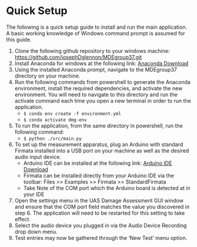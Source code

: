 # Quick Setup

The following is a quick setup guide to install and run the main application. A basic working knowledge of Windows command prompt is assumed for this guide.

1. Clone the following github repository to your windows machine: https://github.com/josephDglennon/MDEgroup37.git
2. Install Anaconda for windows at the following link: [Anaconda Download](https://www.anaconda.com/download)
3. Using the installed Anaconda prompt, navigate to the MDEgroup37 directory on your machine.
4. Run the following commands from powershell to generate the Anaconda environment, install the required dependencies, and activate the new environment. You will need to navigate to this directory and run the activate command each time you open a new terminal in order to run the application.
   - `$ conda env create -f environment.yml`
   - `$ conda activate dmg-env`
5. To run the application, from the same directory in powershell, run the following command:
   - `$ python ./src/main.py`
6. To set up the measurement apparatus, plug an Arduino with standard Firmata installed into a USB port on your machine as well as the desired audio input device. 
   - Arduino IDE can be installed at the following link:
     [Arduino IDE Download](https://support.arduino.cc/hc/en-us/articles/360019833020-Download-and-install-Arduino-IDE)
   - Firmata can be installed directly from your Arduino IDE via the toolbar:
     Files >> Examples >> Firmata >> StandardFirmata
   - Take Note of the COM port which the Arduino board is detected at in your IDE
7. Open the settings menu in the UAS Damage Assessment GUI window and ensure that the COM port field matches the value you discovered in step 6. The application will need to be restarted for this setting to take effect.
8. Select the audio device you plugged in via the Audio Device Recording drop down menu.
9. Test entries may now be gathered through the ‘New Test’ menu option.
